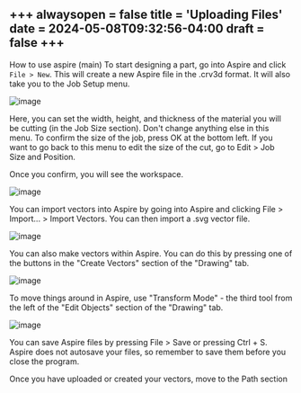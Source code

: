 +++
alwaysopen = false
title = 'Uploading Files'
date = 2024-05-08T09:32:56-04:00
draft = false
+++
---

How to use aspire (main)
To start designing a part, go into Aspire and click `File > New`. This will create a new Aspire file in the .crv3d format. It will also take you to the Job Setup menu. 

![image](/images/237.png) 

Here, you can set the width, height, and thickness of the material you will be cutting (in the Job Size section). Don't change anything else in this menu. To confirm the size of the job, press OK at the bottom left. If you want to go back to this menu to edit the size of the cut, go to Edit > Job Size and Position.

Once you confirm, you will see the workspace.

![image](/images/238.png)

You can import vectors into Aspire by going into Aspire and clicking File > Import... > Import Vectors. You can then import a .svg vector file.

![image](/images/239.png)

You can also make vectors within Aspire. You can do this by pressing one of the buttons in the "Create Vectors" section of the "Drawing" tab.

![image](/images/240.png)

To move things around in Aspire, use "Transform Mode" - the third tool from the left of the "Edit Objects" section of the "Drawing" tab.

![image](/images/241.png)

You can save Aspire files by pressing File > Save or pressing Ctrl + S. Aspire does not autosave your files, so remember to save them before you close the program.

Once you have uploaded or created your vectors, move to the Path section
